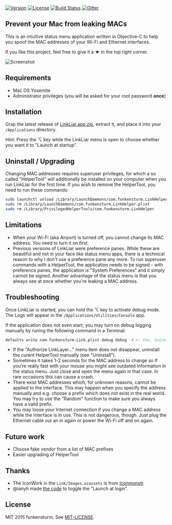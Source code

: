 [![Version](https://img.shields.io/github/release/halo/LinkLiar.svg?style=flat&label=version)](https://github.com/halo/LinkLiar/releases)
[![License](https://img.shields.io/badge/license-MIT-blue.svg?style=flat)](https://github.com/halo/LinkLiar/blob/master/LICENSE.md)
[![Build Status](https://travis-ci.org/halo/LinkLiar.svg?branch=master)](https://travis-ci.org/halo/LinkLiar)
[![Gitter](https://badges.gitter.im/Join%20Chat.svg)](https://gitter.im/halo/LinkLiar)

## Prevent your Mac from leaking MACs

This is an intuitive status menu application written in Objective-C to help you spoof the MAC addresses of your Wi-Fi and Ethernet interfaces.

If you like this project, feel free to give it a ★ in the top right corner.

![Screenshot](https://cdn.rawgit.com/halo/LinkLiar/master/doc/screenshot.png)

## Requirements

* Mac OS Yosemite
* Administrator privileges (you will be asked for your root password **once**)

## Installation

Grap the latest release of [LinkLiar.app.zip](https://github.com/halo/LinkLiar/releases/latest), extract it, and place it into your `/Applications` directory.

Hint: Press the ⌥ key while the LinkLiar menu is open to choose whether you want it to "Launch at startup".

## Uninstall / Upgrading

Changing MAC addresses requires superuser privileges, for which a so called "HelperTool" will additionally be installed on your computer when you run LinkLiar for the first time. If you wish to remove the HelperTool, you need to run these commands:

```bash
sudo launchctl unload /Library/LaunchDaemons/com.funkensturm.LinkHelper.plist
sudo rm /Library/LaunchDaemons/com.funkensturm.LinkHelper.plist
sudo rm /Library/PrivilegedHelperTools/com.funkensturm.LinkHelper
```

## Limitations

* When your Wi-Fi (aka Airport) is turned off, you cannot change its MAC address. You need to turn it on first.
* Previous versions of LinkLiar were preference panes. While these are beautiful and not in your face like status menu apps, there is a technical reason to why I don't use a preference pane any more. To run superuser commands with a HelperTool, the application needs to be signed - with preference panes, the application is "System Preferences" and it simply cannot be signed. Another advantage of the status menu is that you always see at once whether you're leaking a MAC address.

## Troubleshooting

Once LinkLiar is started, you can hold the ⌥ key to activate debug mode. The Logs will appear in the `/Applications/Utilities/Console` app.

If the application does not even start, you may turn on debug logging manually by runing the following command in a Terminal:

```bash
defaults write com.funkensturm.Link.plist debug debug  # <- Yes, twice "debug"
```

* If the "Authorize LinkLayer..." menu item does not disappear, uninstall the curent HelperTool manually (see "Uninstall").
* Sometimes it takes 1-2 seconds for the MAC address to change so if you're really fast with your mouse you might see outdated information in the status menu. Just close and open the menu again in that case. In rare occasions this can cause a crash.
* There exist MAC addresses which, for unknown reasons, cannot be applied to the interface. This may happen when you specify the address manually and e.g. choose a prefix which does not exist in the real world. You may try to use the "Random" function to make sure you always have a valid prefix.
* You may loose your Internet connection if you change a MAC address while the Interface is in use. This is not dangerous, though. Just plug the Ethernet cable out an in again or power the Wi-Fi off and on again.

## Future work

* Choose fake vendor from a list of MAC prefixes
* Easier upgrading of HelperTool

## Thanks

* The IconWork in the `Link/Images.xcassets` is from [Iconmonstr](http://iconmonstr.com).
* @ianyh made [the code](https://github.com/ianyh/IYLoginItem) to toggle the "Launch at login".

## License

MIT 2015 funkensturm. See [MIT-LICENSE](https://github.com/halo/LinkLiar/blob/master/LICENSE.md).
